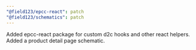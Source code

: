 ```yaml
---
"@field123/epcc-react": patch
"@field123/schematics": patch
---
```


Added epcc-react package for custom d2c hooks and other react helpers. Added a product detail page schematic.
